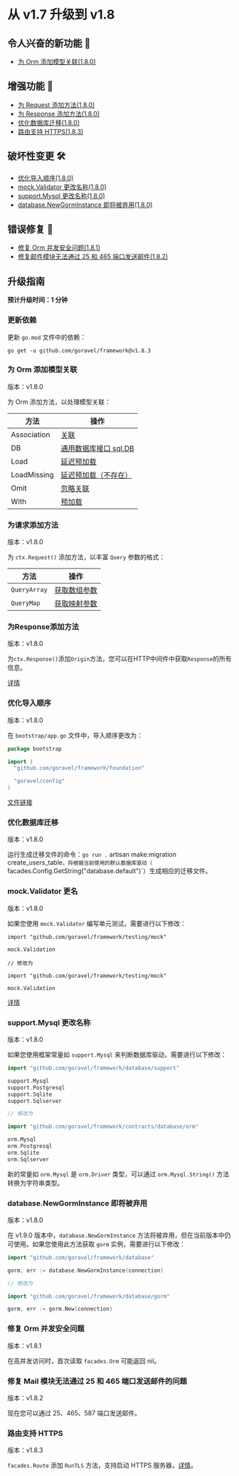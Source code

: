 # 从 v1.7 升级到 v1.8

## 令人兴奋的新功能 🎉

- [为 Orm 添加模型关联(1.8.0)](#add-model-association-for-orm)

## 增强功能 🚀

- [为 Request 添加方法(1.8.0)](#add-methods-for-request)
- [为 Response 添加方法(1.8.0)](#add-methods-for-response)
- [优化数据库迁移(1.8.0)](#optimize-database-migrate)
- [路由支持 HTTPS(1.8.3)](#route-supports-https)

## 破坏性变更 🛠

- [优化导入顺序(1.8.0)](#optimize-import-order)
- [mock.Validator 更改名称(1.8.0)](#mock-validator-change-Name)
- [support.Mysql 更改名称(1.8.0)](#support-mysql-change-name)
- [database.NewGormInstance 即将被弃用(1.8.0)](#database-newgorminstance-is-about-to-be-deprecated)

## 错误修复 🐛

- [修复 Orm 并发安全问题(1.8.1)](#fix-orm-concurrency-safety-issue)
- [修复邮件模块无法通过 25 和 465 端口发送邮件(1.8.2)](#fix-mail-module-can-t-send-mail-by-25-and-465-ports)

## 升级指南

**预计升级时间：1 分钟**

### 更新依赖

更新 `go.mod` 文件中的依赖：

```
go get -u github.com/goravel/framework@v1.8.3
```

### 为 Orm 添加模型关联

版本：v1.8.0

为 Orm 添加方法，以处理模型关联：

| 方法          | 操作                                                                                   |
| ----------- | ------------------------------------------------------------------------------------ |
| Association | [关联](../orm/relationships#querying-associations)                                     |
| DB          | [通用数据库接口 sql.DB](../orm/getting-started#generic-database-interface-sqldb) |
| Load        | [延迟预加载](../orm/relationships#lazy-eager-loading)                                     |
| LoadMissing | [延迟预加载（不存在）](../orm/relationships#lazy-eager-loading)                                |
| Omit        | [忽略关联](../orm/relationships#create-or-update-associations)                           |
| With        | [预加载](../orm/relationships#Eager-Loading)                                            |

### 为请求添加方法

版本：v1.8.0

为 `ctx.Request()` 添加方法，以丰富 `Query` 参数的格式：

| 方法           | 操作                                                                 |
| ------------ | ------------------------------------------------------------------ |
| `QueryArray` | [获取数组参数](../basic/requests#Retrieving-Input-From-The-Query-String) |
| `QueryMap`   | [获取映射参数](../basic/requests#Retrieving-Input-From-The-Query-String) |

### 为Response添加方法

版本：v1.8.0

为`ctx.Response()`添加`Origin`方法，您可以在HTTP中间件中获取`Response`的所有信息。

[详情](../basic/responses#Get-Response)

### 优化导入顺序

版本：v1.8.0

在 `bootstrap/app.go` 文件中，导入顺序更改为：

```go
package bootstrap

import (
  "github.com/goravel/framework/foundation"

  "goravel/config"
)
```

[文件链接](https://github.com/goravel/goravel/blob/v1.8.0/bootstrap/app.go)

### 优化数据库迁移

版本：v1.8.0

运行生成迁移文件的命令：`go run .` artisan make:migration create_users_table`，将根据当前使用的默认数据库驱动（
`facades.Config.GetString("database.default")\`）生成相应的迁移文件。

### mock.Validator 更名

版本：v1.8.0

如果您使用 `mock.Validator` 编写单元测试，需要进行以下修改：

```
import "github.com/goravel/framework/testing/mock"

mock.Validation

// 修改为

import "github.com/goravel/framework/testing/mock"

mock.Validation
```

[详情](../testing/mocks)

### support.Mysql 更改名称

版本：v1.8.0

如果您使用框架常量如 `support.Mysql` 来判断数据库驱动，需要进行以下修改：

```go
import "github.com/goravel/framework/database/support"

support.Mysql
support.Postgresql
support.Sqlite
support.Sqlserver

// 修改为

import "github.com/goravel/framework/contracts/database/orm"

orm.Mysql
orm.Postgresql
orm.Sqlite
orm.Sqlserver
```

新的常量如 `orm.Mysql` 是 `orm.Driver` 类型，可以通过 `orm.Mysql.String()` 方法转换为字符串类型。

### database.NewGormInstance 即将被弃用

版本：v1.8.0

在 v1.9.0 版本中，`database.NewGormInstance` 方法将被弃用，但在当前版本中仍可使用。如果您使用此方法获取 `gorm` 实例，需要进行以下修改：

```go
import "github.com/goravel/framework/database"

gorm, err := database.NewGormInstance(connection)

// 修改为

import "github.com/goravel/framework/database/gorm"

gorm, err := gorm.New(connection)
```

### 修复 Orm 并发安全问题

版本：v1.8.1

在高并发访问时，首次读取 `facades.Orm` 可能返回 nil。

### 修复 Mail 模块无法通过 25 和 465 端口发送邮件的问题

版本：v1.8.2

现在您可以通过 25、465、587 端口发送邮件。

### 路由支持 HTTPS

版本：v1.8.3

`facades.Route` 添加 `RunTLS` 方法，支持启动 HTTPS
服务器，[详情](../basic/routing#start-https-server)。
